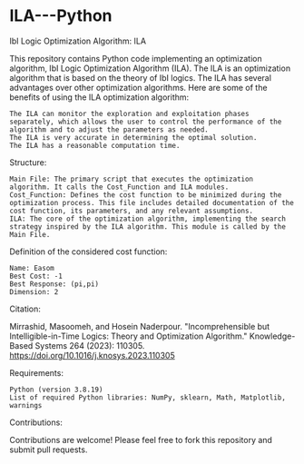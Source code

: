 # ILA---Python
IbI Logic Optimization Algorithm: ILA

This repository contains Python code implementing an optimization algorithm, IbI Logic Optimization Algorithm (ILA). The ILA is an optimization algorithm that is based on the theory of IbI logics. The ILA has several advantages over other optimization algorithms. Here are some of the benefits of using the ILA optimization algorithm:

    The ILA can monitor the exploration and exploitation phases separately, which allows the user to control the performance of the algorithm and to adjust the parameters as needed.
    The ILA is very accurate in determining the optimal solution.
    The ILA has a reasonable computation time.
      

Structure:

    Main File: The primary script that executes the optimization algorithm. It calls the Cost_Function and ILA modules.
    Cost_Function: Defines the cost function to be minimized during the optimization process. This file includes detailed documentation of the cost function, its parameters, and any relevant assumptions.
    ILA: The core of the optimization algorithm, implementing the search strategy inspired by the ILA algorithm. This module is called by the Main File.

Definition of the considered cost function:

    Name: Easom
    Best Cost: -1
    Best Response: (pi,pi)
    Dimension: 2


Citation:

Mirrashid, Masoomeh, and Hosein Naderpour. "Incomprehensible but Intelligible-in-Time Logics: Theory and Optimization Algorithm." Knowledge-Based Systems 264 (2023): 110305. https://doi.org/10.1016/j.knosys.2023.110305


Requirements:

    Python (version 3.8.19)
    List of required Python libraries: NumPy, sklearn, Math, Matplotlib, warnings


Contributions: 

Contributions are welcome! Please feel free to fork this repository and submit pull requests.
